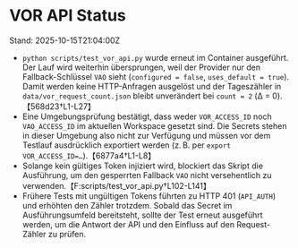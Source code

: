 # VOR API Status

Stand: 2025-10-15T21:04:00Z

* `python scripts/test_vor_api.py` wurde erneut im Container ausgeführt. Der Lauf wird weiterhin übersprungen, weil der Provider
  nur den Fallback-Schlüssel `VAO` sieht (`configured = false`, `uses_default = true`). Damit werden keine HTTP-Anfragen
  ausgelöst und der Tageszähler in `data/vor_request_count.json` bleibt unverändert bei `count = 2` (Δ = 0).【568d23†L1-L27】
* Eine Umgebungsprüfung bestätigt, dass weder `VOR_ACCESS_ID` noch `VAO_ACCESS_ID` im aktuellen Workspace gesetzt sind. Die
  Secrets stehen in dieser Umgebung also nicht zur Verfügung und müssen vor dem Testlauf ausdrücklich exportiert werden (z. B.
  per `export VOR_ACCESS_ID=…`).【6877a4†L1-L8】
* Solange kein gültiges Token injiziert wird, blockiert das Skript die Ausführung, um den gesperrten Fallback `VAO` nicht
  versehentlich zu verwenden.【F:scripts/test_vor_api.py†L102-L141】
* Frühere Tests mit ungültigen Tokens führten zu HTTP 401 (`API_AUTH`) und erhöhten den Zähler trotzdem. Sobald das Secret im
  Ausführungsumfeld bereitsteht, sollte der Test erneut ausgeführt werden, um die Antwort der API und den Einfluss auf den
  Request-Zähler zu prüfen.
